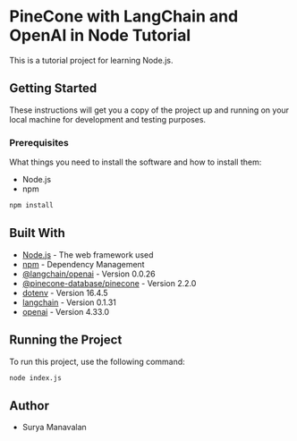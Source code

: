 # PineCone with LangChain and OpenAI in Node Tutorial

This is a tutorial project for learning Node.js.

## Getting Started

These instructions will get you a copy of the project up and running on your local machine for development and testing purposes.

### Prerequisites

What things you need to install the software and how to install them:

- Node.js
- npm

```sh
npm install
```

## Built With

- [Node.js](https://nodejs.org/en/) - The web framework used
- [npm](https://www.npmjs.com/) - Dependency Management
- [@langchain/openai](https://www.npmjs.com/package/@langchain/openai) - Version 0.0.26
- [@pinecone-database/pinecone](https://www.npmjs.com/package/@pinecone-database/pinecone) - Version 2.2.0
- [dotenv](https://www.npmjs.com/package/dotenv) - Version 16.4.5
- [langchain](https://www.npmjs.com/package/langchain) - Version 0.1.31
- [openai](https://www.npmjs.com/package/openai) - Version 4.33.0

## Running the Project

To run this project, use the following command:


```sh
node index.js
```

## Author
- Surya Manavalan